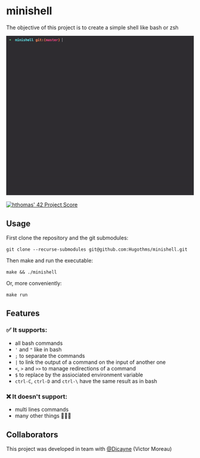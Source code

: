 # minishell

The objective of this project is to create a simple shell like bash or zsh 


![Minishell-gif][minishell-gif]

[![hthomas' 42 Project Score](https://badge42.herokuapp.com/api/project/hthomas/minishell)](https://github.com/JaeSeoKim/badge42)

## Usage
First clone the repository and the git submodules:

    git clone --recurse-submodules git@github.com:Hugothms/minishell.git

Then make and run the executable:

    make && ./minishell

Or, more conveniently:

    make run

## Features
### ✅ It supports:
* all bash commands
* `'` and `"` like in bash
* `;` to separate the commands
* `|` to link the output of a command on the input of another one
* `<`, `>` and `>>` to manage redirections of a command
* `$` to replace by the assiociated environment variable
* `ctrl-C`, `ctrl-D` and `ctrl-\` have the same result as in bash

### ❌ It doesn't support:
* multi lines commands
* many other things 🤷🏻‍♂️

## Collaborators
This project was developed in team with [@Dicayne][dicayne] (Victor Moreau)

[dicayne]: https://github.com/Dicayne
[minishell-gif]: https://github.com/Hugothms/minishell/blob/master/demo-minishell.gif

